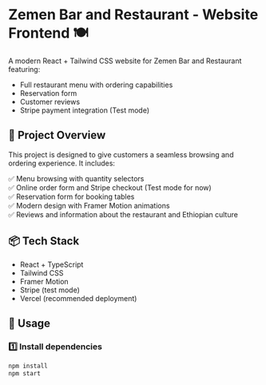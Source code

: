 # Zemen Bar and Restaurant - Website Frontend 🍽️

A modern React + Tailwind CSS website for Zemen Bar and Restaurant featuring:
- Full restaurant menu with ordering capabilities
- Reservation form
- Customer reviews
- Stripe payment integration (Test mode)

## 🚀 Project Overview

This project is designed to give customers a seamless browsing and ordering experience. It includes:

✅ Menu browsing with quantity selectors  
✅ Online order form and Stripe checkout (Test mode for now)  
✅ Reservation form for booking tables  
✅ Modern design with Framer Motion animations  
✅ Reviews and information about the restaurant and Ethiopian culture

## 📦 Tech Stack

- React + TypeScript
- Tailwind CSS
- Framer Motion
- Stripe (test mode)
- Vercel (recommended deployment)

## 📖 Usage

### 1️⃣ Install dependencies

```bash
npm install
npm start
